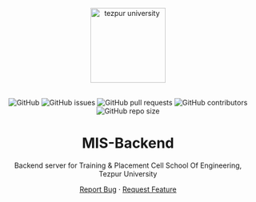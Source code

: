 
<!-- LOGO -->
<br />
<div align="center">
    <a href="https://i.ibb.co/gSvsqGy/tu-logo.png">
        <img src="https://i.ibb.co/gSvsqGy/tu-logo.png" alt="tezpur university" width="150" height="150">
    </a>
    <br/>
    <br/>

![GitHub](https://img.shields.io/github/license/Training-Placement-Cell-SOE-TU/MIS-Backend?style=for-the-badge) ![GitHub issues](https://img.shields.io/github/issues/Training-Placement-Cell-SOE-TU/MIS-Backend?style=for-the-badge) ![GitHub pull requests](https://img.shields.io/github/issues-pr/Training-Placement-Cell-SOE-TU/MIS-Backend?style=for-the-badge) ![GitHub contributors](https://img.shields.io/github/contributors/Training-Placement-Cell-SOE-TU/MIS-Backend?style=for-the-badge) ![GitHub repo size](https://img.shields.io/github/repo-size/Training-Placement-Cell-SOE-TU/MIS-Backend?style=for-the-badge)

# MIS-Backend
<p>
Backend server for Training &amp; Placement Cell School Of Engineering, Tezpur University
    <br/>

<a href="https://github.com/Training-Placement-Cell-SOE-TU/MIS-Backend/issues">Report Bug</a>
·
<a href="https://github.com/Training-Placement-Cell-SOE-TU/MIS-Backend/issues">Request Feature</a>
</p>
</div>